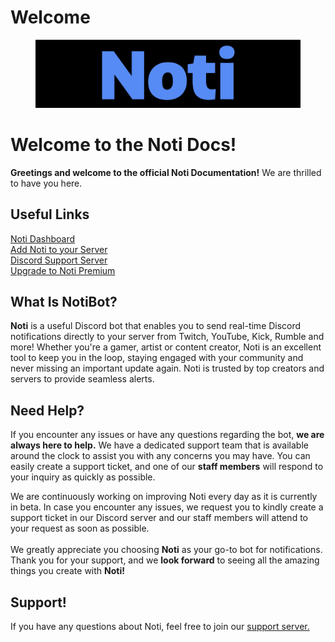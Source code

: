 # Welcome

<figure><img src=".gitbook/assets/favicon.png" alt=""><figcaption></figcaption></figure>

# Welcome to the Noti Docs!

**Greetings and welcome to the official Noti Documentation!** We are thrilled to have you here.

## Useful Links

[Noti Dashboard](https://notibot.app) \
[Add Noti to your Server](https://notibot.app/invite) \
[Discord Support Server](https://discord.com/invite/xq6F6ZkUte) \
[Upgrade to Noti Premium](https://notibot.app/premium)

## What Is NotiBot?

**Noti** is a useful Discord bot that enables you to send real-time Discord notifications directly to your server from Twitch, YouTube, Kick, Rumble and more! Whether you're a gamer, artist or content creator, Noti is an excellent tool to keep you in the loop, staying engaged with your community and never missing an important update again. Noti is trusted by top creators and servers to provide seamless alerts.


## Need Help?

If you encounter any issues or have any questions regarding the bot, **we are always here to help.** We have a dedicated support team that is available around the clock to assist you with any concerns you may have. You can easily create a support ticket, and one of our **staff members** will respond to your inquiry as quickly as possible.

We are continuously working on improving Noti every day as it is currently in beta. In case you encounter any issues, we request you to kindly create a support ticket in our Discord server and our staff members will attend to your request as soon as possible.\
\
We greatly appreciate you choosing **Noti** as your go-to bot for notifications. Thank you for your support, and we **look forward** to seeing all the amazing things you create with **Noti!**

## Support!

If you have any questions about Noti, feel free to join our [support server. ](https://discord.com/invite/xq6F6ZkUte)
